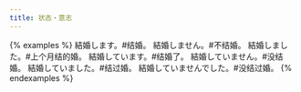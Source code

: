 ```yaml
---
title: 状态・意志
---
```


{% examples %}
結婚します。#结婚。
結婚しません。#不结婚。
結婚しました。#上个月结的婚。
結婚しています。#结婚了。
結婚していません。#没结婚。
結婚していました。#结过婚。
結婚していませんでした。#没结过婚。
{% endexamples %}
